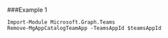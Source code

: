 ###Example 1
```
Import-Module Microsoft.Graph.Teams
Remove-MgAppCatalogTeamApp -TeamsAppId $teamsAppId
```
